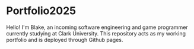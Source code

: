 # Portfolio2025
 Hello! I'm Blake, an incoming software engineering and game programmer currently studying at Clark University. This repository acts as my working portfolio and is deployed through Github pages.

